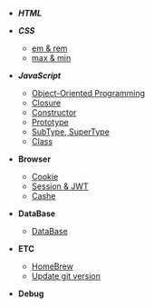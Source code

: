 - **_HTML_**

- **_CSS_**
  <br/>

  - [em & rem](https://github.com/goawmfhfl/My-wiki/blob/a65c05809bd0f9ffb0e49badd78c36b2d6175c3d/CSS/emrem.md)
  - [max & min](https://github.com/goawmfhfl/My-wiki/blob/main/CSS/max,min.md)

- **_JavaScript_**
  <br/>

  - [Object-Oriented Programming](https://github.com/goawmfhfl/My-wiki/blob/main/JavaScript/OOP.md)
  - [Closure](https://github.com/goawmfhfl/My-wiki/blob/main/JavaScript/Closure.md)
  - [Constructor](https://github.com/goawmfhfl/My-wiki/blob/main/JavaScript/Constructor.md)
  - [Prototype](https://github.com/goawmfhfl/My-wiki/blob/main/JavaScript/Prototype.md)
  - [SubType, SuperType](https://github.com/goawmfhfl/My-wiki/blob/main/JavaScript/SubType,SuperType.md)
  - [Class](https://github.com/goawmfhfl/My-wiki/blob/main/JavaScript/Class.md)

- **Browser**
  <br/>

  - [Cookie](https://github.com/goawmfhfl/My-wiki/blob/main/Browser/Cookie.md)
  - [Session & JWT](https://github.com/goawmfhfl/My-wiki/blob/main/Browser/Session%20&%20JWT.md)
  - [Cashe](https://github.com/goawmfhfl/My-wiki/blob/main/Browser/Cashe.md)

- **DataBase**
  <br/>

  - [DataBase](https://github.com/goawmfhfl/My-wiki/blob/main/DataBase/database.md)

- **ETC**
  <br/>

  - [HomeBrew](https://github.com/goawmfhfl/My-wiki/blob/main/ETC/HomeBrew.md)
  - [Update git version](https://github.com/goawmfhfl/My-wiki/blob/main/ETC/UpdateGitVersion.md)

- **Debug**
  <br/>
